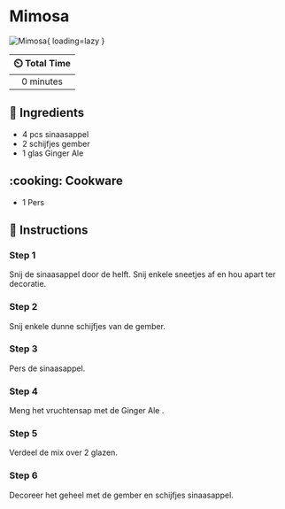 # Mimosa

![Mimosa](../assets/images/mimosa.png){ loading=lazy }

| :timer_clock: Total Time |
|:-----------------------: |
| 0 minutes |

## :salt: Ingredients

- 4 pcs sinaasappel
- 2 schijfjes gember
- 1 glas Ginger Ale

## :cooking: Cookware

- 1 Pers

## :pencil: Instructions

### Step 1

Snij de sinaasappel door de helft. Snij enkele sneetjes af en hou apart ter decoratie.

### Step 2

Snij enkele dunne schijfjes van de gember.

### Step 3

Pers de sinaasappel.

### Step 4

Meng het vruchtensap met de Ginger Ale .

### Step 5

Verdeel de mix over 2 glazen.

### Step 6

Decoreer het geheel met de gember en schijfjes sinaasappel.

